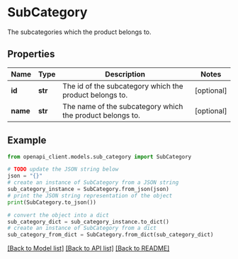 # SubCategory

The subcategories which the product belongs to.

## Properties

Name | Type | Description | Notes
------------ | ------------- | ------------- | -------------
**id** | **str** | The id of the subcategory which the product belongs to. | [optional] 
**name** | **str** | The name of the subcategory which the product belongs to. | [optional] 

## Example

```python
from openapi_client.models.sub_category import SubCategory

# TODO update the JSON string below
json = "{}"
# create an instance of SubCategory from a JSON string
sub_category_instance = SubCategory.from_json(json)
# print the JSON string representation of the object
print(SubCategory.to_json())

# convert the object into a dict
sub_category_dict = sub_category_instance.to_dict()
# create an instance of SubCategory from a dict
sub_category_from_dict = SubCategory.from_dict(sub_category_dict)
```
[[Back to Model list]](../README.md#documentation-for-models) [[Back to API list]](../README.md#documentation-for-api-endpoints) [[Back to README]](../README.md)


